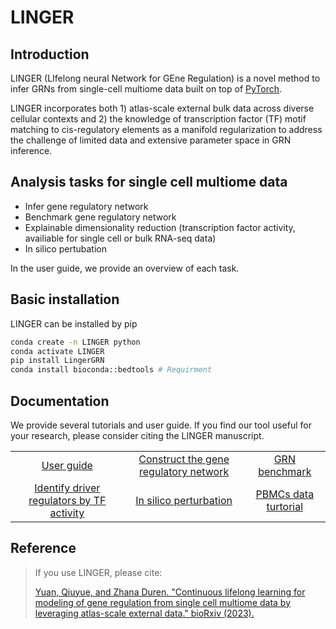 # LINGER
## Introduction
LINGER (LIfelong neural Network for GEne Regulation) is a novel method to infer GRNs from single-cell multiome data built on top of [PyTorch](https://pytorch.org/).

LINGER incorporates both 1) atlas-scale external bulk data across diverse cellular contexts and 2) the knowledge of transcription factor (TF) motif matching to cis-regulatory elements as a manifold regularization to address the challenge of limited data and extensive parameter space in GRN inference.
## Analysis tasks for single cell multiome data
- Infer gene regulatory network
- Benchmark gene regulatory network
- Explainable dimensionality reduction (transcription factor activity, availiable for single cell or bulk RNA-seq data)
- In silico pertubation

In the user guide, we provide an overview of each task. 
## Basic installation
LINGER can be installed by pip
```sh
conda create -n LINGER python
conda activate LINGER
pip install LingerGRN
conda install bioconda::bedtools # Requirment
```
## Documentation

We provide several tutorials and user guide. If you find our tool useful for your research, please consider citing the LINGER manuscript.

|                           |                           |                           |
|:-------------------------:|:-------------------------:|:-------------------------:|
| [User guide](https://github.com/Durenlab/LINGER/blob/main/docs/User_guide.md) | [Construct the gene regulatory network](https://github.com/Durenlab/LINGER/blob/main/docs/GRN_infer.md) | [GRN benchmark](https://github.com/Durenlab/LINGER/blob/main/docs/Benchmark.md) |
| [Identify driver regulators by TF activity](https://github.com/Durenlab/LINGER/blob/main/docs/TFactivity.md) | [In silico perturbation](https://github.com/Durenlab/LINGER/blob/main/docs/perturb.md) | [PBMCs data turtorial](https://example.com) |
    

## Reference
> If you use LINGER, please cite:
> 
> [Yuan, Qiuyue, and Zhana Duren. "Continuous lifelong learning for modeling of gene regulation from single cell multiome data by leveraging atlas-scale external data." bioRxiv (2023).](https://www.ncbi.nlm.nih.gov/pmc/articles/PMC10418251/)
